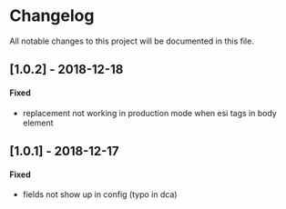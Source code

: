 # Changelog
All notable changes to this project will be documented in this file.

## [1.0.2] - 2018-12-18

#### Fixed
- replacement not working in production mode when esi tags in body element

## [1.0.1] - 2018-12-17

#### Fixed
- fields not show up in config (typo in dca)
